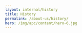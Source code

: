 ```yaml
---
layout: internal/history
title: History
permalink: /about-us/history/
hero: /img/apc/content/hero-6.jpg
---
```


<!--- This child document initializes the page in Jekyll. -->